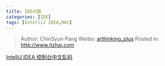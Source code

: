```yaml
---
title: IDE问题
categories: [IDE]
tags: [IntelliJ IDEA,MAC]
---
```


> Author: ChinSyun Pang
> Weibo: [arthinking_plus](http://weibo.com/arthinkingplus)
> Posted in: http://www.itzhai.com

[IntelliJ IDEA 控制台中文乱码](http://blog.csdn.net/rznice/article/details/41006913)





